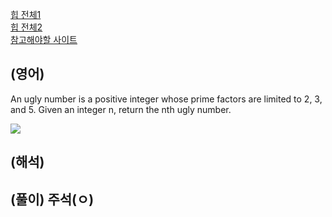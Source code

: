 <a href="https://leetcode.com/tag/heap/">힙 전체1</a>    
<a href="https://leetcode.com/tag/heap-priority-queue/">힙 전체2</a>   
<a href="https://leetcode.com/problems/ugly-number-ii/description/">참고해야할 사이트</a>      


## (영어)
An ugly number is a positive integer whose prime factors are limited to 2, 3, and 5.
Given an integer n, return the nth ugly number.


<a href='https://ifh.cc/v-70gv4p' target='_blank'><img src='https://ifh.cc/g/70gv4p.png' border='0'></a>

## (해석)

## (풀이) 주석(ㅇ)
```js

```   
